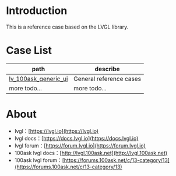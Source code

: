 # Introduction

This is a reference case based on the LVGL library.

# Case List

|  path   | describe  |
|  ----  | ----  |
| [lv_100ask_generic_ui](lv_100ask_generic_ui/README_zh.md) | General reference cases |
| more todo...  | more todo... |


# About

- lvgl：[https://lvgl.io](https://lvgl.io)
- lvgl docs：[https://docs.lvgl.io](https://docs.lvgl.io)
- lvgl forum：[https://forum.lvgl.io](https://forum.lvgl.io)
- 100ask lvgl docs：[http://lvgl.100ask.net](http://lvgl.100ask.net)
- 100ask lvgl forum：[https://forums.100ask.net/c/13-category/13](https://forums.100ask.net/c/13-category/13)

